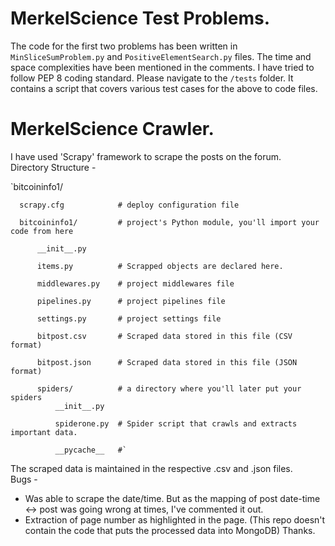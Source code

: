 # MerkelScience Test Problems.

The code for the first two problems has been written in `MinSliceSumProblem.py` and `PositiveElementSearch.py` files.
The time and space complexities have been mentioned in the comments. I have tried to follow PEP 8 coding standard.
Please navigate to the `/tests` folder. It contains a script that covers various test cases for the above to code files.

# MerkelScience Crawler.
I have used 'Scrapy' framework to scrape the posts on the forum.  
Directory Structure -  
  
  
  
`bitcoininfo1/  

      scrapy.cfg            # deploy configuration file      

      bitcoininfo1/         # project's Python module, you'll import your code from here 

          __init__.py 

          items.py          # Scrapped objects are declared here.

          middlewares.py    # project middlewares file

          pipelines.py      # project pipelines file

          settings.py       # project settings file

          bitpost.csv		# Scraped data stored in this file (CSV format)

          bitpost.json      # Scraped data stored in this file (JSON format)

          spiders/          # a directory where you'll later put your spiders
              __init__.py

              spiderone.py  # Spider script that crawls and extracts important data.

              __pycache__   #`
The scraped data is maintained in the respective .csv and .json files.   
Bugs -   
* Was able to scrape the date/time. But as the mapping of post date-time <-> post was going wrong at times, I've commented it out.  
* Extraction of page number as highlighted in the page.
(This repo doesn't contain the code that puts the processed data into MongoDB)
Thanks.

